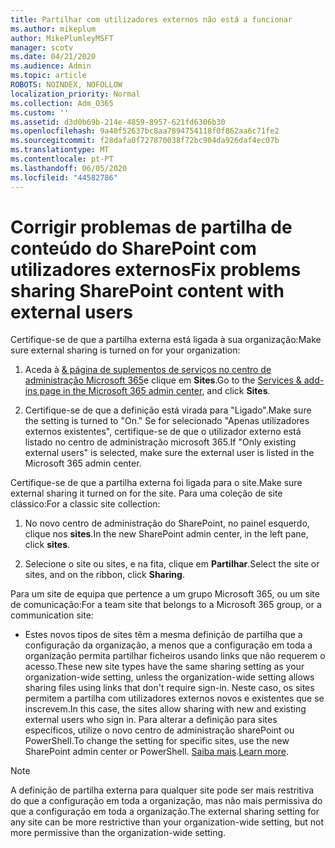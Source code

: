 ```yaml
---
title: Partilhar com utilizadores externos não está a funcionar
ms.author: mikeplum
author: MikePlumleyMSFT
manager: scotv
ms.date: 04/21/2020
ms.audience: Admin
ms.topic: article
ROBOTS: NOINDEX, NOFOLLOW
localization_priority: Normal
ms.collection: Adm_O365
ms.custom: ''
ms.assetid: d3d0b69b-214e-4859-8957-621fd6306b30
ms.openlocfilehash: 9a40f52637bc8aa7894754118f0f862aa6c71fe2
ms.sourcegitcommit: f28dafa0f727870038f72bc904da926daf4ec07b
ms.translationtype: MT
ms.contentlocale: pt-PT
ms.lasthandoff: 06/05/2020
ms.locfileid: "44582786"
---
```

# <a name="fix-problems-sharing-sharepoint-content-with-external-users"></a><span data-ttu-id="575a4-102">Corrigir problemas de partilha de conteúdo do SharePoint com utilizadores externos</span><span class="sxs-lookup"><span data-stu-id="575a4-102">Fix problems sharing SharePoint content with external users</span></span>

<span data-ttu-id="575a4-103">Certifique-se de que a partilha externa está ligada à sua organização:</span><span class="sxs-lookup"><span data-stu-id="575a4-103">Make sure external sharing is turned on for your organization:</span></span>
  
1. <span data-ttu-id="575a4-104">Aceda à [ &amp; página de suplementos de serviços no centro de administração Microsoft 365](https://portal.office.com/adminportal/home#/Settings/ServicesAndAddIns)e clique em **Sites**.</span><span class="sxs-lookup"><span data-stu-id="575a4-104">Go to the [Services &amp; add-ins page in the Microsoft 365 admin center](https://portal.office.com/adminportal/home#/Settings/ServicesAndAddIns), and click **Sites**.</span></span>
    
2. <span data-ttu-id="575a4-105">Certifique-se de que a definição está virada para "Ligado".</span><span class="sxs-lookup"><span data-stu-id="575a4-105">Make sure the setting is turned to "On."</span></span> <span data-ttu-id="575a4-106">Se for selecionado "Apenas utilizadores externos existentes", certifique-se de que o utilizador externo está listado no centro de administração microsoft 365.</span><span class="sxs-lookup"><span data-stu-id="575a4-106">If "Only existing external users" is selected, make sure the external user is listed in the Microsoft 365 admin center.</span></span>
    
<span data-ttu-id="575a4-107">Certifique-se de que a partilha externa foi ligada para o site.</span><span class="sxs-lookup"><span data-stu-id="575a4-107">Make sure external sharing it turned on for the site.</span></span> <span data-ttu-id="575a4-108">Para uma coleção de site clássico:</span><span class="sxs-lookup"><span data-stu-id="575a4-108">For a classic site collection:</span></span>
  
1. <span data-ttu-id="575a4-109">No novo centro de administração do SharePoint, no painel esquerdo, clique nos **sites**.</span><span class="sxs-lookup"><span data-stu-id="575a4-109">In the new SharePoint admin center, in the left pane, click **sites**.</span></span>
    
2. <span data-ttu-id="575a4-110">Selecione o site ou sites, e na fita, clique em **Partilhar**.</span><span class="sxs-lookup"><span data-stu-id="575a4-110">Select the site or sites, and on the ribbon, click **Sharing**.</span></span>
    
<span data-ttu-id="575a4-111">Para um site de equipa que pertence a um grupo Microsoft 365, ou um site de comunicação:</span><span class="sxs-lookup"><span data-stu-id="575a4-111">For a team site that belongs to a Microsoft 365 group, or a communication site:</span></span>
  
- <span data-ttu-id="575a4-112">Estes novos tipos de sites têm a mesma definição de partilha que a configuração da organização, a menos que a configuração em toda a organização permita partilhar ficheiros usando links que não requerem o acesso.</span><span class="sxs-lookup"><span data-stu-id="575a4-112">These new site types have the same sharing setting as your organization-wide setting, unless the organization-wide setting allows sharing files using links that don't require sign-in.</span></span> <span data-ttu-id="575a4-113">Neste caso, os sites permitem a partilha com utilizadores externos novos e existentes que se inscrevem.</span><span class="sxs-lookup"><span data-stu-id="575a4-113">In this case, the sites allow sharing with new and existing external users who sign in.</span></span> <span data-ttu-id="575a4-114">Para alterar a definição para sites específicos, utilize o novo centro de administração sharePoint ou PowerShell.</span><span class="sxs-lookup"><span data-stu-id="575a4-114">To change the setting for specific sites, use the new SharePoint admin center or PowerShell.</span></span> <span data-ttu-id="575a4-115">[Saiba mais](https://go.microsoft.com/fwlink/?linkid=871863).</span><span class="sxs-lookup"><span data-stu-id="575a4-115">[Learn more](https://go.microsoft.com/fwlink/?linkid=871863).</span></span>
    
> [!NOTE]
> <span data-ttu-id="575a4-116">A definição de partilha externa para qualquer site pode ser mais restritiva do que a configuração em toda a organização, mas não mais permissiva do que a configuração em toda a organização.</span><span class="sxs-lookup"><span data-stu-id="575a4-116">The external sharing setting for any site can be more restrictive than your organization-wide setting, but not more permissive than the organization-wide setting.</span></span> 
  

